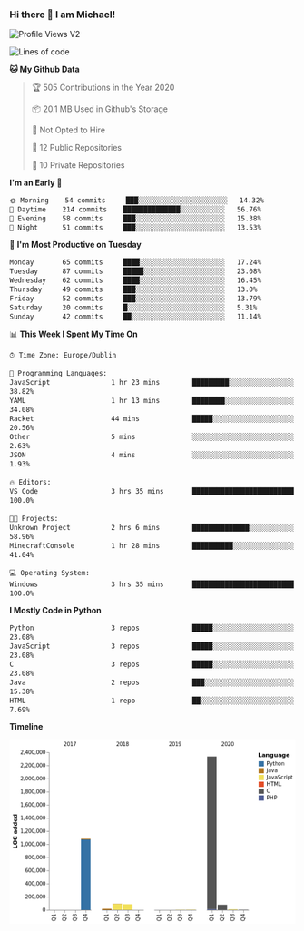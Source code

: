 ### Hi there 👋 I am Michael!

![Profile Views V2](https://komarev.com/ghpvc/?username=AppDevMichael)

<!--START_SECTION:waka-->
![Lines of code](https://img.shields.io/badge/From%20Hello%20World%20I%27ve%20Written-11.8%20million%20lines%20of%20code-blue)

**🐱 My Github Data** 

> 🏆 505 Contributions in the Year 2020
 > 
> 📦 20.1 MB Used in Github's Storage 
 > 
> 🚫 Not Opted to Hire
 > 
> 📜 12 Public Repositories
 > 
> 🔑 10 Private Repositories 

**I'm an Early 🐤** 

```text
🌞 Morning    54 commits     ███░░░░░░░░░░░░░░░░░░░░░░   14.32% 
🌆 Daytime    214 commits    ██████████████░░░░░░░░░░░   56.76% 
🌃 Evening    58 commits     ███░░░░░░░░░░░░░░░░░░░░░░   15.38% 
🌙 Night      51 commits     ███░░░░░░░░░░░░░░░░░░░░░░   13.53%

```
📅 **I'm Most Productive on Tuesday** 

```text
Monday       65 commits     ████░░░░░░░░░░░░░░░░░░░░░   17.24% 
Tuesday      87 commits     █████░░░░░░░░░░░░░░░░░░░░   23.08% 
Wednesday    62 commits     ████░░░░░░░░░░░░░░░░░░░░░   16.45% 
Thursday     49 commits     ███░░░░░░░░░░░░░░░░░░░░░░   13.0% 
Friday       52 commits     ███░░░░░░░░░░░░░░░░░░░░░░   13.79% 
Saturday     20 commits     █░░░░░░░░░░░░░░░░░░░░░░░░   5.31% 
Sunday       42 commits     ██░░░░░░░░░░░░░░░░░░░░░░░   11.14%

```


📊 **This Week I Spent My Time On** 

```text
⌚︎ Time Zone: Europe/Dublin

💬 Programming Languages: 
JavaScript               1 hr 23 mins        █████████░░░░░░░░░░░░░░░░   38.82% 
YAML                     1 hr 13 mins        ████████░░░░░░░░░░░░░░░░░   34.08% 
Racket                   44 mins             █████░░░░░░░░░░░░░░░░░░░░   20.56% 
Other                    5 mins              ░░░░░░░░░░░░░░░░░░░░░░░░░   2.63% 
JSON                     4 mins              ░░░░░░░░░░░░░░░░░░░░░░░░░   1.93%

🔥 Editors: 
VS Code                  3 hrs 35 mins       █████████████████████████   100.0%

🐱‍💻 Projects: 
Unknown Project          2 hrs 6 mins        ██████████████░░░░░░░░░░░   58.96% 
MinecraftConsole         1 hr 28 mins        ██████████░░░░░░░░░░░░░░░   41.04%

💻 Operating System: 
Windows                  3 hrs 35 mins       █████████████████████████   100.0%

```

**I Mostly Code in Python** 

```text
Python                   3 repos             █████░░░░░░░░░░░░░░░░░░░░   23.08% 
JavaScript               3 repos             █████░░░░░░░░░░░░░░░░░░░░   23.08% 
C                        3 repos             █████░░░░░░░░░░░░░░░░░░░░   23.08% 
Java                     2 repos             ███░░░░░░░░░░░░░░░░░░░░░░   15.38% 
HTML                     1 repo              ██░░░░░░░░░░░░░░░░░░░░░░░   7.69%

```


**Timeline**

![Chart not found](https://github.com/AppDevMichael/AppDevMichael/blob/master/charts/bar_graph.png) 


<!--END_SECTION:waka-->

